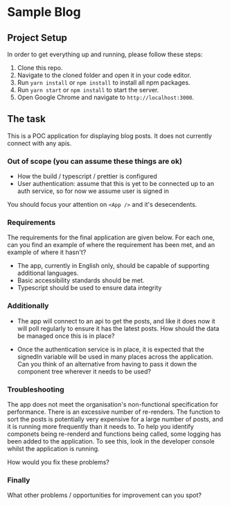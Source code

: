 # Sample Blog

## Project Setup

In order to get everything up and running, please follow these steps:

1. Clone this repo.
2. Navigate to the cloned folder and open it in your code editor.
3. Run `yarn install` or `npm install` to install all npm packages.
4. Run `yarn start` or `npm install` to start the server.
5. Open Google Chrome and navigate to `http://localhost:3000`.

## The task

This is a POC application for displaying blog posts. It does not currently connect with any apis.

### Out of scope (you can assume these things are ok)

-   How the build / typescript / prettier is configured
-   User authentication: assume that this is yet to be connected up to an auth service, so for now we assume user is signed in

You should focus your attention on `<App />` and it's desecendents.

### Requirements

The requirements for the final application are given below. For each one, can you find an example of where the requirement has been met, and an example of where it hasn't?

-   The app, currently in English only, should be capable of supporting additional languages.
-   Basic accessibility standards should be met.
-   Typescript should be used to ensure data integrity

### Additionally

-   The app will connect to an api to get the posts, and like it does now it will poll regularly to ensure it has the latest posts. How should the data be managed once this is in place?

-   Once the authentication service is in place, it is expected that the signedIn variable will be used in many places across the application. Can you think of an alternative from having to pass it down the component tree wherever it needs to be used?

### Troubleshooting

The app does not meet the organisation's non-functional specification for performance. There is an excessive number of re-renders. The function to sort the posts is potentially very expensive for a large number of posts, and it is running more frequently than it needs to. To help you identify componets being re-renderd and functions being called, some logging has been added to the application. To see this, look in the developer console whilst the application is running.

How would you fix these problems?

### Finally

What other problems / opportunities for improvement can you spot?
